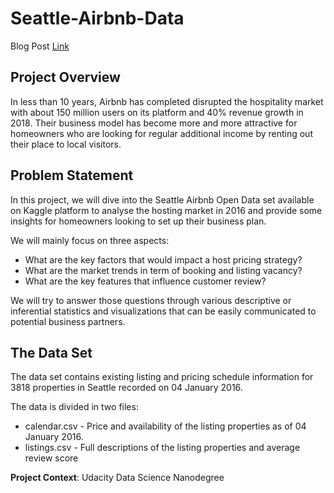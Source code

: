 # Seattle-Airbnb-Data

Blog Post [Link](https://medium.com/@linata.hk/airbnb-seattle-data-analytics-making-a-hosting-business-plan-8757ed3ddfc5)

## Project Overview
In less than 10 years, Airbnb has completed disrupted the hospitality market with about 150 million users on its platform and 40% revenue growth in 2018. Their business model has become more and more attractive for homeowners who are looking for regular additional income by renting out their place to local visitors.

## Problem Statement
In this project, we will dive into the Seattle Airbnb Open Data set available on Kaggle platform to analyse the hosting market in 2016 and provide some insights for homeowners looking to set up their business plan.

We will mainly focus on three aspects:
- What are the key factors that would impact a host pricing strategy?
- What are the market trends in term of booking and listing vacancy?
- What are the key features that influence customer review?

We will try to answer those questions through various descriptive or inferential statistics and visualizations that can be easily communicated to potential business partners.

## The Data Set
The data set contains existing listing and pricing schedule information for 3818 properties in Seattle recorded on 04 January 2016.

The data is divided in two files:
- calendar.csv - Price and availability of the listing properties as of 04 January 2016.
- listings.csv - Full descriptions of the listing properties and average review score

**Project Context**: Udacity Data Science Nanodegree

